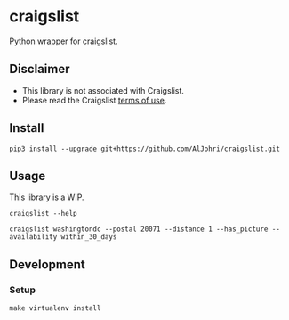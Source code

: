 # craigslist

Python wrapper for craigslist.

## Disclaimer

- This library is not associated with Craigslist.
- Please read the Craigslist [terms of use](https://www.craigslist.org/about/terms.of.use.en).

## Install
```
pip3 install --upgrade git+https://github.com/AlJohri/craigslist.git
```

## Usage

This library is a WIP.

```
craigslist --help
```

```
craigslist washingtondc --postal 20071 --distance 1 --has_picture --availability within_30_days
```

## Development

### Setup

```
make virtualenv install
```
